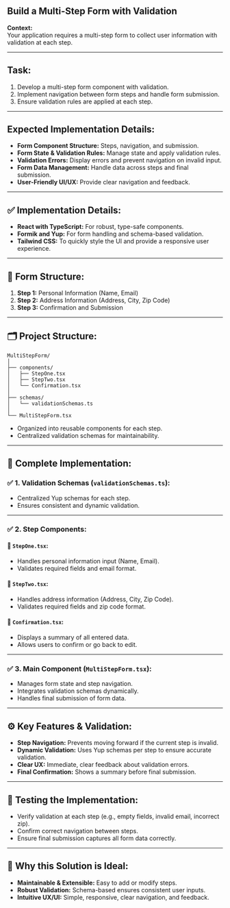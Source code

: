 ## Build a Multi-Step Form with Validation

**Context:**  
Your application requires a multi-step form to collect user information with validation at each step.

---

## **Task:**

1. Develop a multi-step form component with validation.
2. Implement navigation between form steps and handle form submission.
3. Ensure validation rules are applied at each step.

---

## **Expected Implementation Details:**

- **Form Component Structure:** Steps, navigation, and submission.
- **Form State & Validation Rules:** Manage state and apply validation rules.
- **Validation Errors:** Display errors and prevent navigation on invalid input.
- **Form Data Management:** Handle data across steps and final submission.
- **User-Friendly UI/UX:** Provide clear navigation and feedback.

---

## ✅ **Implementation Details:**

- **React with TypeScript:** For robust, type-safe components.
- **Formik and Yup:** For form handling and schema-based validation.
- **Tailwind CSS:** To quickly style the UI and provide a responsive user experience.

---

## 📌 **Form Structure:**

1. **Step 1:** Personal Information (Name, Email)
2. **Step 2:** Address Information (Address, City, Zip Code)
3. **Step 3:** Confirmation and Submission

---

## 🗂 **Project Structure:**

```
MultiStepForm/
│
├── components/
│   ├── StepOne.tsx
│   ├── StepTwo.tsx
│   └── Confirmation.tsx
│
├── schemas/
│   └── validationSchemas.ts
│
└── MultiStepForm.tsx
```

- Organized into reusable components for each step.
- Centralized validation schemas for maintainability.

---

## 🚀 **Complete Implementation:**

### ✅ **1. Validation Schemas (`validationSchemas.ts`):**

- Centralized Yup schemas for each step.
- Ensures consistent and dynamic validation.

---

### ✅ **2. Step Components:**

#### 🔸 **`StepOne.tsx`:**

- Handles personal information input (Name, Email).
- Validates required fields and email format.

#### 🔸 **`StepTwo.tsx`:**

- Handles address information (Address, City, Zip Code).
- Validates required fields and zip code format.

#### 🔸 **`Confirmation.tsx`:**

- Displays a summary of all entered data.
- Allows users to confirm or go back to edit.

---

### ✅ **3. Main Component (`MultiStepForm.tsx`):**

- Manages form state and step navigation.
- Integrates validation schemas dynamically.
- Handles final submission of form data.

---

## ⚙️ **Key Features & Validation:**

- **Step Navigation:** Prevents moving forward if the current step is invalid.
- **Dynamic Validation:** Uses Yup schemas per step to ensure accurate validation.
- **Clear UX:** Immediate, clear feedback about validation errors.
- **Final Confirmation:** Shows a summary before final submission.

---

## 🚩 **Testing the Implementation:**

- Verify validation at each step (e.g., empty fields, invalid email, incorrect zip).
- Confirm correct navigation between steps.
- Ensure final submission captures all form data correctly.

---

## 🎯 **Why this Solution is Ideal:**

- **Maintainable & Extensible:** Easy to add or modify steps.
- **Robust Validation:** Schema-based ensures consistent user inputs.
- **Intuitive UX/UI:** Simple, responsive, clear navigation, and feedback.
